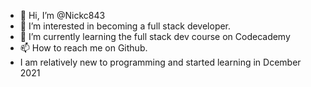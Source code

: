 - 👋 Hi, I’m @Nickc843
- 👀 I’m interested in becoming a full stack developer.
- 🌱 I’m currently learning the full stack dev course on Codecademy
- 📫 How to reach me on Github.
- I am relatively new to programming and started learning in Dcember 2021

<!---
Nickc843/Nickc843 is a ✨ special ✨ repository because its `README.md` (this file) appears on your GitHub profile.
You can click the Preview link to take a look at your changes.
--->
